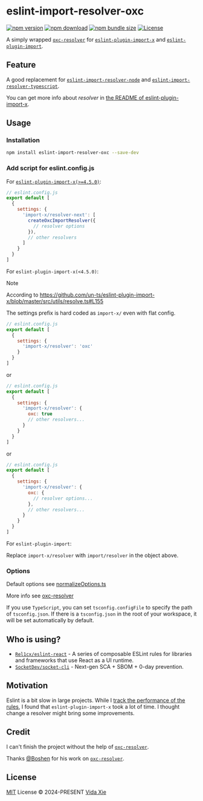 # eslint-import-resolver-oxc

[![npm version][npm-version-src]][npm-url]
[![npm download][npm-download-src]][npm-url]
[![npm bundle size][npm-bundle-size-src]][npm-url]
[![License][license-src]][license-url]

A simply wrapped [`oxc-resolver`](https://github.com/oxc-project/oxc-resolver) for [`eslint-plugin-import-x`](https://github.com/un-ts/eslint-plugin-import-x) and [`eslint-plugin-import`](https://github.com/import-js/eslint-plugin-import).

## Feature

A good replacement for [`eslint-import-resolver-node`](https://github.com/import-js/eslint-plugin-import/tree/main/resolvers/node#readme) and [`eslint-import-resolver-typescript`](https://github.com/import-js/eslint-import-resolver-typescript).

You can get more info about _resolver_ in [the README of eslint-plugin-import-x](https://github.com/un-ts/eslint-plugin-import-x?tab=readme-ov-file#resolvers).

## Usage

### Installation

```bash
npm install eslint-import-resolver-oxc --save-dev
```

### Add script for eslint.config.js

For [`eslint-plugin-import-x(>=4.5.0)`](https://github.com/un-ts/eslint-plugin-import-x/releases/tag/v4.5.0):
```js
// eslint.config.js
export default [
  {
    settings: {
      'import-x/resolver-next': [
        createOxcImportResolver({
          // resolver options
        }),
        // other resolvers
      ]
    }
  }
]
```

For `eslint-plugin-import-x(<4.5.0)`:

> [!NOTE]
>
> According to https://github.com/un-ts/eslint-plugin-import-x/blob/master/src/utils/resolve.ts#L155
>
> The settings prefix is hard coded as `import-x/` even with flat config.

```js
// eslint.config.js
export default [
  {
    settings: {
      'import-x/resolver': 'oxc'
    }
  }
]
```
or
```js
// eslint.config.js
export default [
  {
    settings: {
      'import-x/resolver': {
        oxc: true
        // other resolvers...
      }
    }
  }
]
```
or
```js
// eslint.config.js
export default [
  {
    settings: {
      'import-x/resolver': {
        oxc: {
          // resolver options...
        },
        // other resolvers...
      }
    }
  }
]
```

For `eslint-plugin-import`:

Replace `import-x/resolver` with `import/resolver` in the object above.

### Options

Default options see [normalizeOptions.ts](./src/normalizeOptions.ts)

More info see [oxc-resolver](https://github.com/oxc-project/oxc-resolver?tab=readme-ov-file#options)

If you use `TypeScript`, you can set `tsconfig.configFile` to specify the path of `tsconfig.json`. If there is a `tsconfig.json` in the root of your workspace, it will be set automatically by default.

## Who is using?

- [`Rel1cx/eslint-react`](https://github.com/Rel1cx/eslint-react) - A series of composable ESLint rules for libraries and frameworks that use React as a UI runtime.
- [`SocketDev/socket-cli`](https://github.com/SocketDev/socket-cli) - Next-gen SCA + SBOM + 0-day prevention.

## Motivation

Eslint is a bit slow in large projects. While I [track the performance of the rules](https://eslint.org/docs/latest/extend/custom-rules#profile-rule-performance), I found that `eslint-plugin-import-x` took a lot of time. I thought change a resolver might bring some improvements.

## Credit

I can't finish the project without the help of [`oxc-resolver`](https://github.com/oxc-project/oxc-resolver).

Thanks [@Boshen](https://github.com/Boshen) for his work on [`oxc-resolver`](https://github.com/oxc-project/oxc-resolver).

## License

[MIT](./LICENSE) License &copy; 2024-PRESENT [Vida Xie](https://github.com/9romise)

[npm-version-src]: https://img.shields.io/npm/v/eslint-import-resolver-oxc?color=91ede9
[npm-download-src]: https://img.shields.io/npm/dm/eslint-import-resolver-oxc?color=91ede9
[npm-bundle-size-src]: https://img.shields.io/npm/unpacked-size/eslint-import-resolver-oxc?color=91ede9
[npm-url]: https://npmjs.com/package/eslint-import-resolver-oxc
[license-src]: https://img.shields.io/npm/l/eslint-import-resolver-oxc?color=91ede9
[license-url]: https://opensource.org/licenses/MIT
[oxc-resolver-link]: [`oxc-resolver`](https://github.com/oxc-project/oxc-resolver)

